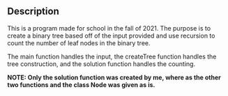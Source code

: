 ## Description

This is a program made for school in the fall of 2021. The purpose is to create a binary tree based off of the input provided and use recursion to count the number of leaf nodes in the binary tree.

The main function handles the input, the createTree function handles the tree construction, and the solution function handles the counting.

**NOTE: Only the solution function was created by me, where as the other two functions and the class Node was given as is.**

